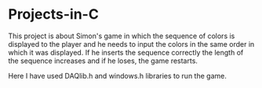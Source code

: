 # Projects-in-C

This project is about Simon's game in which the sequence of colors is displayed to the player and he needs to input the colors in the same order in which it was displayed.
If he inserts the sequence correctly the length of the sequence increases and if he loses, the game restarts.

Here I have used DAQlib.h and windows.h libraries to run the game.
